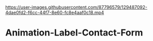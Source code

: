 

https://user-images.githubusercontent.com/87796579/129487092-4dae0fd2-f6cc-44f7-8e60-fc8e4aaf0c18.mp4

# Animation-Label-Contact-Form
